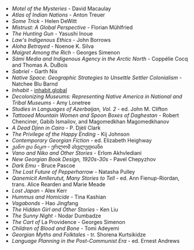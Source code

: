 * _Motel of the Mysteries_ - David Macaulay
* _Atlas of Indian Nations_ - Anton Treuer
* _Some Trick_ - Helen DeWitt
* _Mistrust: A Global Perspective_ - Florian Mühlfried
* _The Hunting Gun_ - Yasushi Inoue
* _Law's Indigenous Ethics_ - John Borrows
* _Aloha Betrayed_ - Noenoe K. Silva
* _Maigret Among the Rich_ - Georges Simenon
* _Sámi Media and Indigenous Agency in the Arctic North_ - Coppélie Cocq and Thomas A. DuBois
* _Sabriel_ - Garth Nix
* _Native Space: Geographic Strategies to Unsettle Settler Colonialism_ - Natchee Blu Barnd
* _Inhabit_ - [inhabit.global](inhabit.global)
* _Decolonizing Museums: Representing Native America in National and Tribal Museums_ - Amy Lonetree
* _Studies in Languages of Azerbaijan, Vol. 2_ - ed. John M. Clifton
* _Tattooed Mountain Women and Spoon Boxes of Daghestan_ - Robert Chenciner, Gabib Ismailov, and Magomedkhan Magomedkhanov
* _A Dead Djinn in Cairo_ - P. Djèlí Clark
* _The Privilege of the Happy Ending_ - Kij Johnson
* _Contemporary Georgian Fiction_ - ed. Elizabeth Heighway
* _ვანო და ნიკო_ - ერლომ ახვლედიანი
* _Vano and Niko and Other Stories_ - Erlom Akhvlediani
* _New Georgian Book Design, 1920s-30s_ - Pavel Chepyzhov
* _Dark Emu_ - Bruce Pascoe
* _The Lost Future of Pepperharrow_ - Natasha Pulley
* _Qanemicit Amllerutut, Many Stories to Tell_ - ed. Ann Fienup-Riordan, trans. Alice Rearden and Marie Meade
* _Lost Japan_ - Alex Kerr
* _Hummus and Homicide_ - Tina Kashian
* _Vagabonds_ - Hao Jingfang
* _The Hidden Girl and Other Stories_ - Ken Liu
* _The Sunny Night_ - Nodar Dumbadze
* _The Cart of_ La Providence - Georges Simenon
* _Children of Blood and Bone_ - Tomi Adeyemi
* _Georgian Myths and Folktales_ - tr. Shorena Kurtsikidze
* _Language Planning in the Post-Communist Era_ - ed. Ernest Andrews